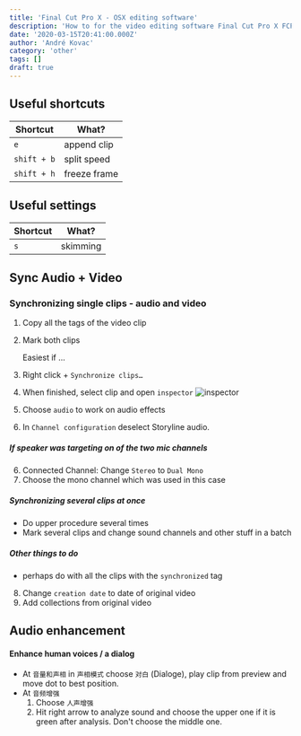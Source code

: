 ```yaml
---
title: 'Final Cut Pro X - OSX editing software'
description: 'How to for the video editing software Final Cut Pro X FCPX'
date: '2020-03-15T20:41:00.000Z'
author: 'André Kovac'
category: 'other'
tags: []
draft: true
---
```


## Useful shortcuts

| Shortcut | What? |
|---|---|
| `e` | append clip |
| `shift + b` | split speed |
| `shift + h` | freeze frame |


## Useful settings

| Shortcut | What? |
|---|---|
| `s` | skimming |
## Sync Audio + Video

### Synchronizing single clips - audio and video

1. Copy all the tags of the video clip
1. Mark both clips

	Easiest if ...

2. Right click + `Synchronize clips…`
3. When finished, select clip and open `inspector` ![inspector](./images/inspector.png)
4. Choose `audio` to work on audio effects
5. In `Channel configuration` deselect Storyline audio.

##### If speaker was targeting on of the two mic channels

6. Connected Channel: Change `Stereo` to `Dual Mono`
7. Choose the mono channel which was used in this case

##### Synchronizing several clips at once

* Do upper procedure several times
* Mark several clips and change sound channels and other stuff in a batch

##### Other things to do

- perhaps do with all the clips with the `synchronized` tag

8. Change `creation date` to date of original video
9. Add collections from original video

## Audio enhancement

#### Enhance human voices / a dialog

* At `音量和声相` in `声相模式` choose `对白` (Dialoge), play clip from preview and move dot to best position.
* At `音频增强`
	1. Choose `人声增强`
	2. Hit right arrow to analyze sound and choose the upper one if it is green after analysis. Don't choose the middle one.